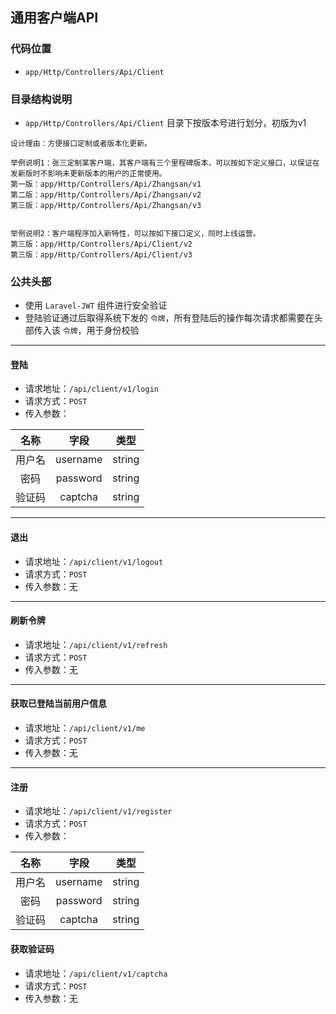 ## 通用客户端API

### 代码位置
- `app/Http/Controllers/Api/Client`


### 目录结构说明
- `app/Http/Controllers/Api/Client` 目录下按版本号进行划分，初版为v1

```
设计理由：方便接口定制或者版本化更新。

举例说明1：张三定制某客户端，其客户端有三个里程碑版本，可以按如下定义接口，以保证在发新版时不影响未更新版本的用户的正常使用。
第一版：app/Http/Controllers/Api/Zhangsan/v1
第二版：app/Http/Controllers/Api/Zhangsan/v2
第三版：app/Http/Controllers/Api/Zhangsan/v3


举例说明2：客户端程序加入新特性，可以按如下接口定义，同时上线运营。
第三版：app/Http/Controllers/Api/Client/v2
第三版：app/Http/Controllers/Api/Client/v3
```


### 公共头部
- 使用 `Laravel-JWT` 组件进行安全验证
- 登陆验证通过后取得系统下发的 `令牌`，所有登陆后的操作每次请求都需要在头部传入该 `令牌`，用于身份校验


-------------------


#### 登陆
- 请求地址：`/api/client/v1/login`
- 请求方式：`POST`
- 传入参数：

| 名称 | 字段 | 类型 |
| :---: | :---: | :---: |
| 用户名 | username | string |
| 密码 | password | string |
| 验证码 | captcha | string |

----

#### 退出
- 请求地址：`/api/client/v1/logout`
- 请求方式：`POST`
- 传入参数：无


----

#### 刷新令牌
- 请求地址：`/api/client/v1/refresh`
- 请求方式：`POST`
- 传入参数：无

----

#### 获取已登陆当前用户信息
- 请求地址：`/api/client/v1/me`
- 请求方式：`POST`
- 传入参数：无

----

#### 注册
- 请求地址：`/api/client/v1/register`
- 请求方式：`POST`
- 传入参数：

| 名称 | 字段 | 类型 |
| :---: | :---: | :---: |
| 用户名 | username | string |
| 密码 | password | string |
| 验证码 | captcha | string |

#### 获取验证码
- 请求地址：`/api/client/v1/captcha`
- 请求方式：`POST`
- 传入参数：无
